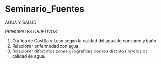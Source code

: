 # Seminario_Fuentes
AGUA Y SALUD

*PRINCIPALES OBJETIVOS*

  1. Grafica de Castilla y Leon segun la calidad del agua de consumo y baño
  2. Relacionar enfermedad con agua.
  3. Relacionar diferentes zonas geograficas con los distintos niveles de calidad de agua.

